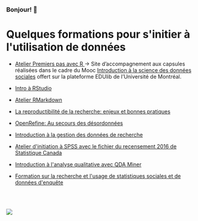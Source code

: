 <h3>Bonjour! 👋</h3>

# Quelques formations pour s'initier à l'utilisation de données

- [Atelier Premiers pas avec R ](https://crlnp.github.io/) ->  Site d’accompagnement aux capsules réalisées dans le cadre du Mooc [Introduction à la science des données sociales](https://catalogue.edulib.org/fr/cours/umontreal-isds/) offert sur la plateforme EDUlib de l’Université de Montréal.

- [Intro à RStudio](https://crlnp.github.io/intro-Rstudio/)

- [Atelier RMarkdown](https://crlnp.github.io/intro-rmarkdown/)

- [La reproductibilité de la recherche: enjeux et bonnes pratiques](https://crlnp.github.io/repro/)

- [OpenRefine: Au secours des désordonnées](https://crlnp.github.io/openrefine/)

- [Introduction à la gestion des données de recherche](https://crlnp.github.io/intro-gdr/#1)

- [Atelier d'initiation à SPSS avec le fichier du recensement 2016 de Statistique Canada](https://crlnp.github.io/spss/)

- [Introduction à l'analyse qualitative avec QDA Miner](https://crlnp.github.io/qda/)

- [Formation sur la recherche et l'usage de statistiques sociales et de données d'enquête]()

<br>
<br>

![](https://acegif.com/wp-content/uploads/cat-typing-2.gif)
